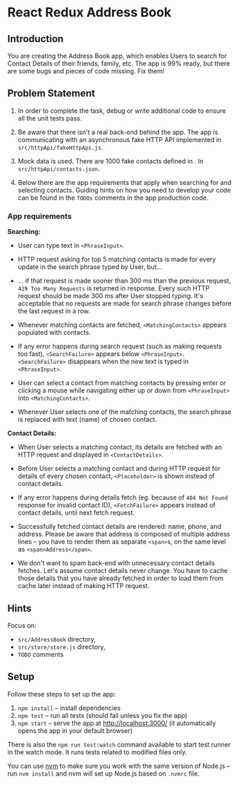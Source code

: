 # React Redux Address Book

## Introduction

You are creating the Address Book app, which enables Users to search for Contact Details of their friends, family, etc. The app is 99% ready, but there are some bugs and pieces of code missing. Fix them!

## Problem Statement

1. In order to complete the task, debug or write additional code to ensure all the unit tests pass. 

2. Be aware that there isn't a real back-end behind the app. The app is communicating with an asynchronous fake HTTP API implemented in `src/httpApi/fakeHttpApi.js`.

3. Mock data is used. There are 1000 fake contacts defined in . In `src/httpApi/contacts.json`.

4. Below there are the app requirements that apply when searching for and selecting contacts. Guiding hints on how you need to develop your code can be found in the `TODOs` comments in the app production code.

### App requirements

**Searching:**

* User can type text in `<PhraseInput>`.

* HTTP request asking for top 5 matching contacts is made for every update in the search phrase typed by User, but…

* … if that request is made sooner than 300 ms than the previous request, `429 Too Many Requests`  is returned in response. Every such HTTP request should be made 300 ms after User stopped typing. 
It's acceptable that no requests are made for search phrase changes before the last request in a row.

* Whenever matching contacts are fetched, `<MatchingContacts>` appears populated with contacts.

* If any error happens during search request (such as making requests too fast), `<SearchFailure>` appears below `<PhraseInput>`. 
`<SearchFailure>` disappears when the new text is typed in `<PhraseInput>`.
  
* User can select a contact from matching contacts by pressing enter or clicking a mouse while navigating either up or down from `<PhraseInput>` into `<MatchingContacts>`.

* Whenever User selects one of the matching contacts, the search phrase is replaced with text (name) of chosen contact.

**Contact Details:**

* When User selects a matching contact, its details are fetched with an HTTP request and displayed in `<ContactDetails>`.

* Before User selects a matching contact and during HTTP request for details of every chosen contact, `<Placeholder>` is shown instead of contact details. 

* If any error happens during details fetch (eg. because of `404 Not Found` response for invalid contact ID), `<FetchFailure>` appears instead of contact details, until next fetch request.

* Successfully fetched contact details are rendered: name, phone, and address. Please be aware that address is composed of multiple address lines – you have to render them as separate `<span>`s, on the same level as `<span>Address</span>`.

* We don't want to spam back-end with unnecessary contact details fetches. Let's assume contact details never change. You have to cache those details that you have already fetched  in order to load them from cache later instead of making HTTP request. 


## Hints

Focus on:

  - `src/AddressBook` directory,
  - `src/store/store.js` directory,
  - `TODO` comments

## Setup

Follow these steps to set up the app:

1. `npm install` – install dependencies
2. `npm test` – run all tests (should fail unless you fix the app)
3. `npm start` – serve the app at [http://localhost:3000/](http://localhost:3000/) (it automatically opens the app in your default browser)

There is also the `npm run test:watch` command available to start test runner in the watch mode. It runs tests related to modified files only.

You can use [nvm](https://github.com/creationix/nvm) to make sure you work with the same version of Node.js – run `nvm install` and nvm will set up Node.js based on `.nvmrc` file.

